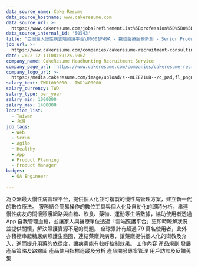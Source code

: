 ```yaml
---
data_source_name: Cake Resume
data_source_hostname: www.cakeresume.com
data_source_url: >-
  https://www.cakeresume.com/jobs?refinementList%5Bprofession%5D%5B0%5D=engineering_qa-engineer&refinementList%5Bsalary_currency%5D=TWD&range%5Bsalary_range%5D%5Bmin%5D=800096
data_source_internal_id: '50543'
title: "亞洲最大慢性病雲端照護平台\U0001F49A - 數位醫療服務新創 - Senior Product Manager - ADC"
job_url: >-
  https://www.cakeresume.com/companies/cakeresume-recruitment-consulting/jobs/a4e0f8
date: 2022-12-11T08:59:25.906Z
company_name: CakeResume Headhunting Recruitment Service
company_page_url: 'https://www.cakeresume.com/companies/cakeresume-recruitment-consulting'
company_logo_url: >-
  https://media.cakeresume.com/image/upload/s--mLEE21uB--/c_pad,fl_png8,h_200,w_200/v1620881212/vdbipassrdfr8omwzeq6.png
salary_text: TWD1000000 - TWD1400000
salary_currency: TWD
salary_type: per_year
salary_min: 1000000
salary_max: 1400000
location_list:
  - Taiwan
  - 台灣
job_tags:
  - Web
  - Scrum
  - Agile
  - Healthy
  - App
  - Product Planning
  - Product Manager
badges:
  - QA Engineerr

---
```


為亞洲最大慢性病管理平台，提供個人化並可複製的慢性病管理方案，建立新一代的數位療法。 服務結合簡易操作的數位工具與個人化及自動化的即時分析，串連慢性病友的關懷照護網路與血糖、飲食、藥物、運動等生活數據，協助使用者透過 App 自我管理血糖，並讓家人與醫療單位透過「雲端照護平台」更即時瞭解狀況並提供關懷，解決照護資源不足的問題。 全球累計有超過 79 萬名使用者，此外亦積極串起糖尿病照護生態圈，連結藥廠與病患，讓藥廠提供個人化的衛教及介入，進而提升用藥的依從度，讓病患能有較好控制效果。 工作內容 產品規劃 發展產品策略及路線圖 產品使用指標追蹤及分析 產品開發專案管理 用戶訪談及反饋蒐集